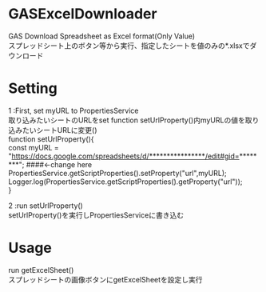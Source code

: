 # GASExcelDownloader
GAS Download Spreadsheet as Excel format(Only Value)  
スプレッドシート上のボタン等から実行、指定したシートを値のみの*.xlsxでダウンロード  

# Setting

1 :First, set myURL to PropertiesService  
  取り込みたいシートのURLをset
  function setUrlProperty()内myURLの値を取り込みたいシートURLに変更()  
    function setUrlProperty(){  
        const myURL = "https://docs.google.com/spreadsheets/d/****************/edit#gid=********"; ####<-change here
        PropertiesService.getScriptProperties().setProperty("url",myURL);  
        Logger.log(PropertiesService.getScriptProperties().getProperty("url"));  
    }

2 :run setUrlProperty()  
  setUrlProperty()を実行しPropertiesServiceに書き込む

# Usage
  run getExcelSheet()  
  スプレッドシートの画像ボタンにgetExcelSheetを設定し実行  
